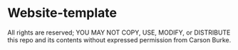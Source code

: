 # Website-template

All rights are reserved; YOU MAY NOT COPY, USE, MODIFY, or DISTRIBUTE this repo and its contents without expressed permission from Carson Burke.
